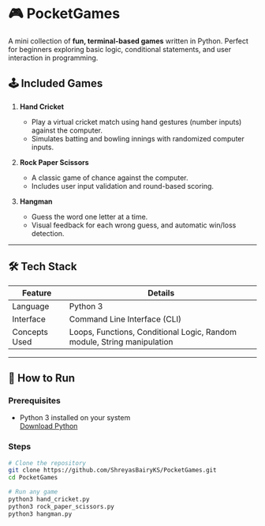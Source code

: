 # 🎮 PocketGames

A mini collection of **fun, terminal-based games** written in Python. Perfect for beginners exploring basic logic, conditional statements, and user interaction in programming.
   
## 🕹️ Included Games   

1. **Hand Cricket**
   - Play a virtual cricket match using hand gestures (number inputs) against the computer.
   - Simulates batting and bowling innings with randomized computer inputs.

2. **Rock Paper Scissors** 
   - A classic game of chance against the computer.
   - Includes user input validation and round-based scoring. 

3. **Hangman**
   - Guess the word one letter at a time.
   - Visual feedback for each wrong guess, and automatic win/loss detection.
   
---   
   
## 🛠️ Tech Stack

| Feature           | Details                         |
|------------------|----------------------------------|
| Language          | Python 3                        |
| Interface         | Command Line Interface (CLI)    |
| Concepts Used     | Loops, Functions, Conditional Logic, Random module, String manipulation |

---

## 🚀 How to Run

### Prerequisites

- Python 3 installed on your system  
  [Download Python](https://www.python.org/downloads/)

### Steps

```bash
# Clone the repository
git clone https://github.com/ShreyasBairyKS/PocketGames.git
cd PocketGames

# Run any game
python3 hand_cricket.py
python3 rock_paper_scissors.py
python3 hangman.py
